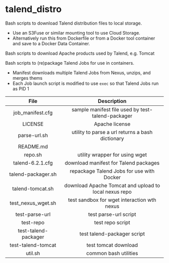 # talend_distro

Bash scripts to download Talend distribution files to local storage.

* Use an S3Fuse or similar mounting tool to use Cloud Storage.
* Alternatively run this from Dockerfile or from a Docker tool container and save to a Docker Data Container.

Bash scripts to download Apache products used by Talend, e.g. Tomcat

Bash scripts to (re)package Talend Jobs for use in containers.

* Manifest downloads multiple Talend Jobs from Nexus, unzips, and merges thems
* Each Job launch script is modified to use `exec` so that Talend Jobs run as PID 1


| File                    |  Description                                               |
:------------------------:|:----------------------------------------------------------:|
| job_manifest.cfg        | sample manifest file used by test-talend-packager          |
| LICENSE                 | Apache license                                             |
| parse-url.sh            | utility to parse a url returns a bash dictionary           |
| README.md               |                                                            |
| repo.sh                 | utility wrapper for using wget                             |
| talend-6.2.1.cfg        | download manifest for Talend packages                      |
| talend-packager.sh      | repackage Talend Jobs for use with Docker                  |
| talend-tomcat.sh        | download Apache Tomcat and upload to local nexus repo      |
| test_nexus_wget.sh      | test sandbox for wget interaction wth nexus                |
| test-parse-url          | test parse-url script                                      |
| test-repo               | test repo script                                           |
| test-talend-packager    | test talend-packager script                                |
| test-talend-tomcat      | test tomcat download                                       |
| util.sh                 | common bash utilities                                      |

